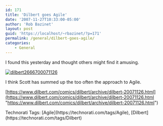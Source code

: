 ```yaml
---
id: 171
title: 'Dilbert goes Agile'
date: '2007-11-27T10:33:00-05:00'
author: 'Rob Bazinet'
layout: post
guid: 'https://localhost/~rbazinet/?p=171'
permalink: /general/dilbert-goes-agile/
categories:
    - General
---
```


I found this yesterday and thought others might find it amusing.

[![dilbert2666700071126](https://rbazinet.files.wordpress.com/2007/11/dilbert2666700071126-thumb.gif)](https://rbazinet.files.wordpress.com/2007/11/dilbert2666700071126.gif)

I think Scott has summed up the too often the approach to Agile.

[https://www.dilbert.com/comics/dilbert/archive/dilbert-20071126.html](https://www.dilbert.com/comics/dilbert/archive/dilbert-20071126.html "https://www.dilbert.com/comics/dilbert/archive/dilbert-20071126.html")

<div class="wlWriterSmartContent" style="display:inline;margin:0;padding:0;">Technorati Tags: [Agile](https://technorati.com/tags/Agile), [Dilbert](https://technorati.com/tags/Dilbert)</div>